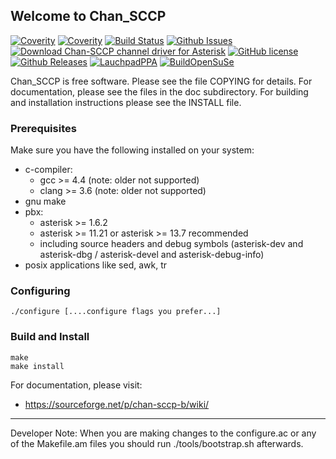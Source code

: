 ## Welcome to Chan_SCCP

[![Coverity](https://img.shields.io/coverity/scan/7795.svg)](https://scan.coverity.com/projects/dkgroot-chan-sccp-b)
[![Coverity](https://img.shields.io/coverity/ondemand/streams/STREAM.svg)](https://scan.coverity.com/projects/dkgroot-chan-sccp-b)
[![Build Status](http://img.shields.io/travis/marcelloceschia/chan-sccp-b.svg?style=flat)](https://travis-ci.org/marcelloceschia/chan-sccp-b)
[![Github Issues](https://img.shields.io/github/issues/marcelloceschia/chan-sccp-b.svg)](http://github.com/marcelloceschia/chan-sccp-b/issues)
[![Download Chan-SCCP channel driver for Asterisk](https://img.shields.io/sourceforge/dt/chan-sccp-b.svg)](https://sourceforge.net/projects/chan-sccp-b/files/latest/download)
[![GitHub license](https://img.shields.io/badge/license-GPL-blue.svg)](https://raw.githubusercontent.com/marcelloceschia/chan-sccp-b/master/LICENSE)
[![Github Releases](https://img.shields.io/github/release/marcelloceschia/chan-sccp-b.svg)](https://github.com/marcelloceschia/chan-sccp-b/releases)
[![LauchpadPPA](https://img.shields.io/badge/Ppa-bin-blue.svg)](https://launchpad.net/~chan-sccp-b/+archive/ubuntu/ppa)
[![BuildOpenSuSe](https://img.shields.io/badge/Build-bin-blue.svg)](http://download.opensuse.org/repositories/home:/chan-sccp-b:/)

Chan_SCCP is free software. Please see the file COPYING for details.
For documentation, please see the files in the doc subdirectory.
For building and installation instructions please see the INSTALL file.

### Prerequisites
Make sure you have the following installed on your system:
- c-compiler:
  - gcc >= 4.4  (note: older not supported)
  - clang >= 3.6  (note: older not supported)
- gnu make
- pbx:
  - asterisk >= 1.6.2
  - asterisk >= 11.21 or asterisk >= 13.7 recommended
  - including source headers and debug symbols (asterisk-dev and asterisk-dbg / asterisk-devel and asterisk-debug-info)
- posix applications like sed, awk, tr

### Configuring
    ./configure [....configure flags you prefer...]

### Build and Install
    make
    make install

For documentation, please visit:
- https://sourceforge.net/p/chan-sccp-b/wiki/

- - - 
Developer Note: When you are making changes to the configure.ac or any of the Makefile.am files you should run ./tools/bootstrap.sh afterwards.

